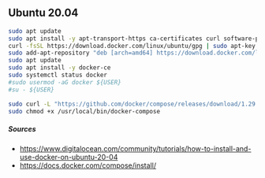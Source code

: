 ## Ubuntu 20.04

```bash
sudo apt update
sudo apt install -y apt-transport-https ca-certificates curl software-properties-common
curl -fsSL https://download.docker.com/linux/ubuntu/gpg | sudo apt-key add -
sudo add-apt-repository "deb [arch=amd64] https://download.docker.com/linux/ubuntu focal stable"
sudo apt update
sudo apt install -y docker-ce
sudo systemctl status docker
#sudo usermod -aG docker ${USER}
#su - ${USER}

sudo curl -L "https://github.com/docker/compose/releases/download/1.29.2/docker-compose-$(uname -s)-$(uname -m)" -o /usr/local/bin/docker-compose
sudo chmod +x /usr/local/bin/docker-compose
```

##### Sources
- https://www.digitalocean.com/community/tutorials/how-to-install-and-use-docker-on-ubuntu-20-04
- https://docs.docker.com/compose/install/

